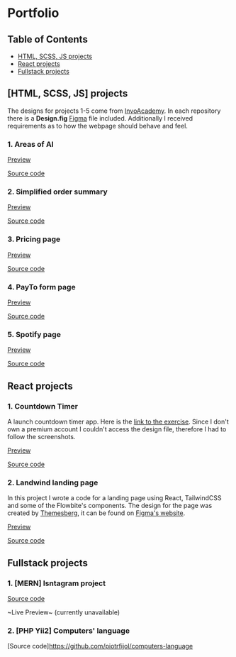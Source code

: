 # Portfolio

## Table of Contents

- [HTML, SCSS, JS projects](#html-scss-js)
- [React projects](#react)
- [Fullstack projects](#fullstack)


## <a id="html-scss-js"></a> [HTML, SCSS, JS] projects


The designs for projects 1-5 come from [InvoAcademy](https://platform.invo.academy/). In each repository there is a **Design.fig** [Figma](https://www.figma.com/) file included. Additionally I received requirements as to how the webpage should behave and feel.


### 1. Areas of AI

[Preview](https://piotrfijol.github.io/areas-of-ai)

[Source code](https://github.com/piotrfijol/areas-of-ai)


### 2. Simplified order summary

[Preview](https://piotrfijol.github.io/simplified-order-summary)

[Source code](https://github.com/piotrfijol/simplified-order-summary)


### 3. Pricing page

[Preview](https://piotrfijol.github.io/pricing-page)

[Source code](https://github.com/piotrfijol/pricing-page)


### 4. PayTo form page

[Preview](https://piotrfijol.github.io/payto-form)

[Source code](https://github.com/piotrfijol/payto-form)


### 5. Spotify page

[Preview](https://piotrfijol.github.io/spotify-page)

[Source code](https://github.com/piotrfijol/spotify-page)


## <a id="react"></a> React projects

### 1. Countdown Timer

A launch countdown timer app. Here is the [link to the exercise](https://www.frontendmentor.io/challenges/launch-countdown-timer-N0XkGfyz-). Since I don't own a premium account I couldn't access the design file, therefore I had to follow the screenshots.

[Preview](https://piotrfijol.github.io/countdown-timer)

[Source code](https://github.com/piotrfijol/countdown-timer)

### 2. Landwind landing page

In this project I wrote a code for a landing page using React, TailwindCSS and some of the Flowbite's components. 
The design for the page was created by [Themesberg](https://www.figma.com/@themesberg), it can be found on [Figma's website](https://www.figma.com/community/file/1125744163617429490).

[Preview](https://piotrfijol.github.io/landwind-landing-page)

[Source code](https://github.com/piotrfijol/landwind-landing-page)
  

## <a id="fullstack"></a>  Fullstack projects

### 1. [MERN] Isntagram project

[Source code](https://github.com/piotrfijol/isntagram)

~Live Preview~ (currently unavailable)

### 2. [PHP Yii2] Computers' language

[Source code]https://github.com/piotrfijol/computers-language



